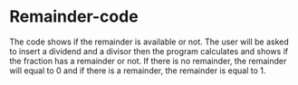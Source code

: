 # Remainder-code

The code shows if the remainder is available or not. The user will be asked to insert a dividend and a divisor then the program calculates and shows if the fraction has a remainder or not. If there is no remainder, the remainder will equal to 0 and if there is a remainder, the remainder is equal to 1.
